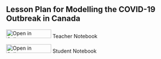 ## Lesson Plan for Modelling the COVID-19 Outbreak in Canada

<a href="http://tinyurl.com/y3dwqkgq" target="_blank"><img src="https://raw.githubusercontent.com/callysto/curriculum-notebooks/master/open-in-callysto-button.svg?sanitize=true" width="123" height="24" alt="Open in Callysto"/></a> Teacher Notebook

<a href="http://tinyurl.com/y5m8auk9" target="_blank"><img src="https://raw.githubusercontent.com/callysto/curriculum-notebooks/master/open-in-callysto-button.svg?sanitize=true" width="123" height="24" alt="Open in Callysto"/></a> Student Notebook


